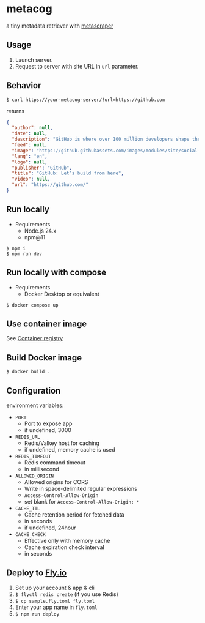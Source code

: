 # metacog

a tiny metadata retriever with [metascraper](https://metascraper.js.org/)


## Usage

1. Launch server.
2. Request to server with site URL in `url` parameter.

## Behavior

`$ curl https://your-metacog-server/?url=https://github.com`

returns

```json
{
  "author": null,
  "date": null,
  "description": "GitHub is where over 100 million developers shape the future of software, together. Contribute to the open source community, manage your Git repositories, review code like a pro, track bugs and fea…",
  "feed": null,
  "image": "https://github.githubassets.com/images/modules/site/social-cards/campaign-social.png",
  "lang": "en",
  "logo": null,
  "publisher": "GitHub",
  "title": "GitHub: Let’s build from here",
  "video": null,
  "url": "https://github.com/"
}
```

## Run locally

- Requirements
  - Node.js 24.x
  - npm@11

```shell
$ npm i
$ npm run dev
```

## Run locally with compose

- Requirements
  - Docker Desktop or equivalent

```shell
$ docker compose up
```

## Use container image

See [Container registry](https://github.com/asny23/metacog/pkgs/container/metacog)

## Build Docker image

```shell
$ docker build .
```

## Configuration
environment variables:
- `PORT`
  - Port to expose app
  - if undefined, 3000
- `REDIS_URL`
  - Redis/Valkey host for caching
  - if undefined, memory cache is used
- `REDIS_TIMEOUT`
  - Redis command timeout
  - in millisecond
- `ALLOWED_ORIGIN`
  - Allowed origins for CORS
  - Write in space-delimited regular expressions
  - `Access-Control-Allow-Origin`
  - set blank for `Access-Control-Allow-Origin: *`
- `CACHE_TTL`
  - Cache retention period for fetched data
  - in seconds
  - if undefined, 24hour
- `CACHE_CHECK`
  - Effective only with memory cache
  - Cache expiration check interval
  - in seconds

## Deploy to [Fly.io](https://fly.io)

1. Set up your account & app & cli
1. `$ flyctl redis create` (if you use Redis)
1. `$ cp sample.fly.toml fly.toml`
1. Enter your app name in `fly.toml`
1. `$ npm run deploy`
